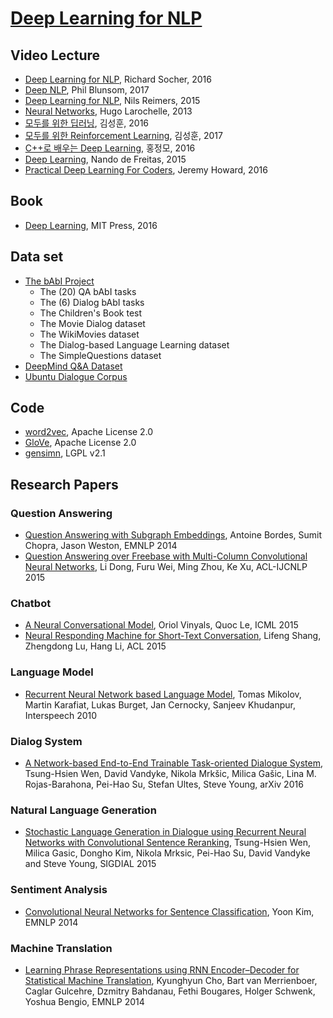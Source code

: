 # [Deep Learning for NLP](https://ryuseonghan.github.io/Deep-NLP)

## Video Lecture

- [Deep Learning for NLP](http://cs224d.stanford.edu/), Richard Socher, 2016
- [Deep NLP](https://github.com/oxford-cs-deepnlp-2017/lectures), Phil Blunsom, 2017 
- [Deep Learning for NLP](https://github.com/UKPLab/deeplearning4nlp-tutorial/tree/master/2015-10_Lecture), Nils Reimers, 2015
- [Neural Networks](http://info.usherbrooke.ca/hlarochelle/neural_networks/content.html), Hugo Larochelle, 2013
- [모두를 위한 딥러닝](http://hunkim.github.io/ml/), 김성훈, 2016
- [모두를 위한 Reinforcement Learning](http://hunkim.github.io/ml/), 김성훈, 2017
- [C++로 배우는 Deep Learning](http://blog.naver.com/atelierjpro), 홍정모, 2016
- [Deep Learning](https://www.youtube.com/playlist?list=PLE6Wd9FR--EfW8dtjAuPoTuPcqmOV53Fu), Nando de Freitas, 2015
- [Practical Deep Learning For Coders](http://course.fast.ai/), Jeremy Howard, 2016

## Book

- [Deep Learning](http://www.deeplearningbook.org/), MIT Press, 2016

## Data set

- [The bAbI Project](https://research.fb.com/projects/babi/)
	- The (20) QA bAbI tasks
	- The (6) Dialog bAbI tasks
	- The Children's Book test
	- The Movie Dialog dataset
	- The WikiMovies dataset
	- The Dialog-based Language Learning dataset
	- The SimpleQuestions dataset
- [DeepMind Q&A Dataset](http://cs.nyu.edu/~kcho/DMQA/)
- [Ubuntu Dialogue Corpus](https://github.com/rkadlec/ubuntu-ranking-dataset-creator)

## Code

- [word2vec](https://code.google.com/p/word2vec/), Apache License 2.0
- [GloVe](https://github.com/stanfordnlp/GloVe), Apache License 2.0
- [gensimn](https://github.com/RaRe-Technologies/gensim), LGPL v2.1

## Research Papers

### Question Answering

- [Question Answering with Subgraph Embeddings](https://arxiv.org/pdf/1406.3676v3.pdf), Antoine Bordes, Sumit Chopra, Jason Weston, EMNLP 2014
- [Question Answering over Freebase with Multi-Column Convolutional Neural Networks](http://www.anthology.aclweb.org/P/P15/P15-1026.pdf), Li Dong, Furu Wei, Ming Zhou, Ke Xu, ACL-IJCNLP 2015

### Chatbot

- [A Neural Conversational Model](https://arxiv.org/abs/1506.05869), Oriol Vinyals, Quoc Le, ICML 2015
- [Neural Responding Machine for Short-Text Conversation](https://arxiv.org/abs/1503.02364), Lifeng Shang, Zhengdong Lu, Hang Li, ACL 2015

### Language Model

- [Recurrent Neural Network based Language Model](http://www.fit.vutbr.cz/research/groups/speech/publi/2010/mikolov_interspeech2010_IS100722.pdf), Tomas Mikolov, Martin Karafiat, Lukas Burget, Jan Cernocky, Sanjeev Khudanpur, Interspeech 2010
 
### Dialog System

- [A Network-based End-to-End Trainable Task-oriented Dialogue System](https://arxiv.org/pdf/1604.04562v2.pdf), Tsung-Hsien Wen, David Vandyke, Nikola Mrkšic, Milica Gašic, Lina M. Rojas-Barahona, Pei-Hao Su, Stefan Ultes, Steve Young, arXiv 2016

### Natural Language Generation

- [Stochastic Language Generation in Dialogue using Recurrent Neural Networks with Convolutional Sentence Reranking](http://www.sigdial.org/workshops/conference16/proceedings/pdf/SIGDIAL39.pdf), Tsung-Hsien Wen, Milica Gasic, Dongho Kim, Nikola Mrksic, Pei-Hao Su, David Vandyke and Steve Young, SIGDIAL 2015

### Sentiment Analysis

- [Convolutional Neural Networks for Sentence Classification](https://arxiv.org/abs/1408.5882), Yoon Kim, EMNLP 2014

### Machine Translation

- [Learning Phrase Representations using RNN Encoder–Decoder for Statistical Machine Translation](https://arxiv.org/abs/1406.1078), Kyunghyun Cho, Bart van Merrienboer, Caglar Gulcehre, Dzmitry Bahdanau, Fethi Bougares, Holger Schwenk, Yoshua Bengio, EMNLP 2014
